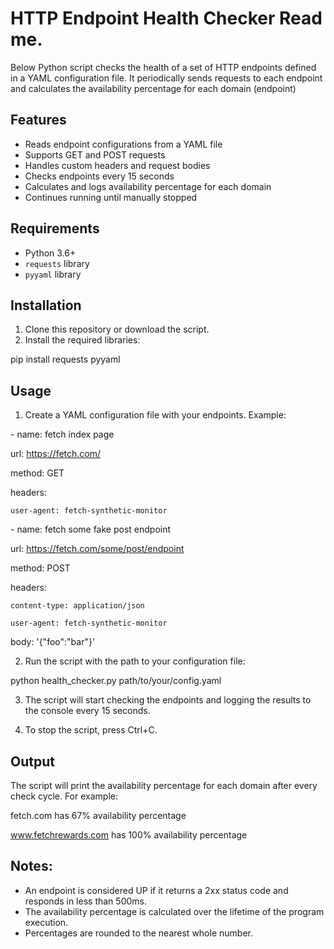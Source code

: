 # HTTP Endpoint Health Checker Read me.

Below Python script checks the health of a set of HTTP endpoints defined in a YAML configuration file. It periodically sends requests to each endpoint and calculates the availability percentage for each domain (endpoint)

## Features

- Reads endpoint configurations from a YAML file  
- Supports GET and POST requests  
- Handles custom headers and request bodies  
- Checks endpoints every 15 seconds  
- Calculates and logs availability percentage for each domain  
- Continues running until manually stopped

## Requirements

- Python 3.6+  
- `requests` library  
- `pyyaml` library

## Installation

1. Clone this repository or download the script.  
2. Install the required libraries:

pip install requests pyyaml

## Usage

1. Create a YAML configuration file with your endpoints. Example:

\- name: fetch index page

  url: https://fetch.com/

  method: GET

  headers:

    user-agent: fetch-synthetic-monitor

\- name: fetch some fake post endpoint

  url: https://fetch.com/some/post/endpoint

  method: POST

  headers:

    content-type: application/json

    user-agent: fetch-synthetic-monitor

  body: '{"foo":"bar"}'

2. Run the script with the path to your configuration file:

python health\_checker.py path/to/your/config.yaml

3. The script will start checking the endpoints and logging the results to the console every 15 seconds.  
     
4. To stop the script, press Ctrl+C.

## Output

The script will print the availability percentage for each domain after every check cycle. For example:

fetch.com has 67% availability percentage

www.fetchrewards.com has 100% availability percentage

## Notes:

- An endpoint is considered UP if it returns a 2xx status code and responds in less than 500ms.  
- The availability percentage is calculated over the lifetime of the program execution.  
- Percentages are rounded to the nearest whole number.

